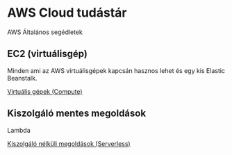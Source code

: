 # AWS Cloud tudástár
AWS Általános segédletek

## EC2 (virtuálisgép)

Minden ami az AWS virtuálisgépek kapcsán hasznos lehet és egy kis Elastic Beanstalk.

[Virtuális gépek (Compute)](./ec2.md)

## Kiszolgáló mentes megoldások

Lambda

[Kiszolgáló nélküli megoldások (Serverless)](./serverless.md)